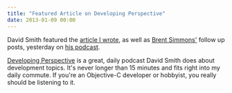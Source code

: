 ```yaml
---
title: "Featured Article on Developing Perspective"
date: 2013-01-09 00:00
---
```


David Smith featured the [article I wrote](/blog/seven-deadly-sins-of-modern-objective-c), as well as [Brent Simmons'](http://inessential.com/2012/12/31/coders_in_the_hands_of_an_angry_god) follow up posts, yesterday on [his podcast](http://developingperspective.com/2013/01/08/103/).

[Developing Perspective](http://developingperspective.com) is a great, daily podcast David Smith does about development topics. It's never longer than 15 minutes and fits right into my daily commute. If you're an Objective-C developer or hobbyist, you really should be listening to it.

<!-- more -->
